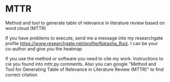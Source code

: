 # MTTR
Method and tool to generate table of relevance in literature review based on word cloud (MTTR)

If you have problems to execute, send me a message into my researchgate profile https://www.researchgate.net/profile/Natasha_Ruiz. I can be your co-author and give you the heatmap

If you use the method or software you need to cite my work. Instructions to cie you found into mttr.py comments. 
Also you can google "Method and Tool for Generating Table of Relevance in Literature Review (MTTR)" to find correct citation
